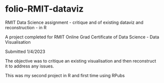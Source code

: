 # folio-RMIT-dataviz
RMIT Data Science assignment - critique and of existing dataviz and reconstruction - in R

A project completed for RMIT Online Grad Certificate of Data Science - Data Visualisation

Submitted 1/4/2023

The objective was to critique an existing visualisation and then reconstruct it to address any issues.

This was my second project in R and first time using RPubs
